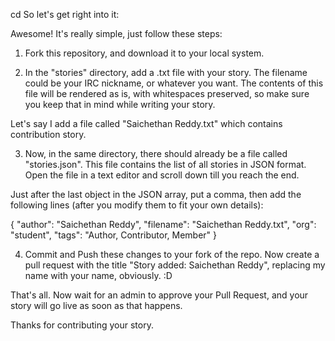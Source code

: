 cd So let's get right into it:

Awesome! It's really simple, just follow these steps:


1. Fork this repository, and download it to your local system. 


2. In the "stories" directory, add a .txt file with your story. The filename could be your IRC nickname, or whatever you want. The contents of this file will be rendered as is, with whitespaces preserved, so make sure you keep that in mind while writing your story. 

Let's say I add a file called "Saichethan Reddy.txt" which contains contribution story.


3. Now, in the same directory, there should already be a file called "stories.json". This file contains the list of all stories in JSON format. Open the file in a text editor and scroll down till you reach the end. 

Just after the last object in the JSON array, put a comma, then add the following lines (after you modify them to fit your own details):

{
			"author": "Saichethan Reddy",
			"filename": "Saichethan Reddy.txt",
			"org": "student",
			"tags": "Author, Contributor, Member"
}


4. Commit and Push these changes to your fork of the repo. Now create a pull request with the title "Story added: Saichethan Reddy", replacing my name with your name, obviously. :D


That's all. Now wait for an admin to approve your Pull Request, and your story will go live as soon as that happens. 

Thanks for contributing your story.
